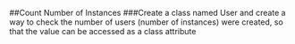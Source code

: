 ##Count Number of Instances
###Create a class named User and create a way to check the number of users (number of instances) were created, so that the value can be accessed as a class attribute